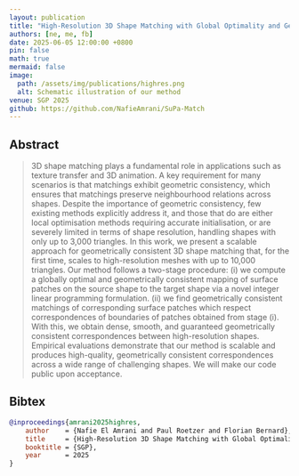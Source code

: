 ```yaml
---
layout: publication
title: "High-Resolution 3D Shape Matching with Global Optimality and Geometric Consistency"
authors: [ne, me, fb]
date: 2025-06-05 12:00:00 +0800
pin: false
math: true
mermaid: false
image:
  path: /assets/img/publications/highres.png
  alt: Schematic illustration of our method
venue: SGP 2025
github: https://github.com/NafieAmrani/SuPa-Match
---
```


## Abstract

> 3D shape matching plays a fundamental role in applications such as texture transfer and 3D animation. A key requirement for many scenarios is that matchings exhibit geometric consistency, which ensures that matchings preserve neighbourhood relations across shapes. Despite the importance of geometric consistency, few existing methods explicitly address it, and those that do are either local optimisation methods requiring accurate initialisation, or are severely limited in terms of shape resolution, handling shapes with only up to 3,000 triangles. In this work, we present a scalable approach for geometrically consistent 3D shape matching that, for the first time, scales to high-resolution meshes with up to 10,000 triangles. Our method follows a two-stage procedure: (i) we compute a globally optimal and geometrically consistent mapping of surface patches on the source shape to the target shape via a novel integer linear programming formulation. (ii) we find geometrically consistent matchings of corresponding surface patches which respect correspondences of boundaries of patches obtained from stage (i). With this, we obtain dense, smooth, and guaranteed geometrically consistent correspondences between high-resolution shapes. Empirical evaluations demonstrate that our method is scalable and produces high-quality, geometrically consistent correspondences across a wide range of challenging shapes. We will make our code public upon acceptance.


## Bibtex
```bibtex
@inproceedings{amrani2025highres,
    author    = {Nafie El Amrani and Paul Roetzer and Florian Bernard},
    title     = {High-Resolution 3D Shape Matching with Global Optimality and Geometric Consistency},
    booktitle = {SGP},
    year      = 2025
}
```
